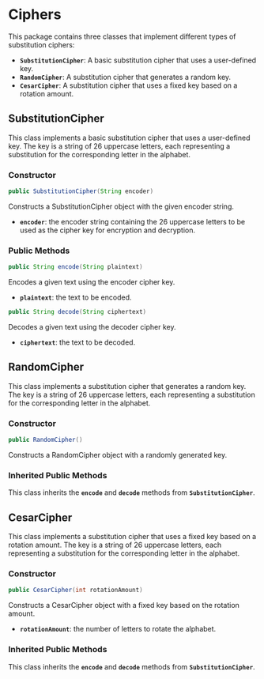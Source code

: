 # **Ciphers**

This package contains three classes that implement different types of substitution ciphers:

- **`SubstitutionCipher`**: A basic substitution cipher that uses a user-defined key.
- **`RandomCipher`**: A substitution cipher that generates a random key.
- **`CesarCipher`**: A substitution cipher that uses a fixed key based on a rotation amount.

## **SubstitutionCipher**

This class implements a basic substitution cipher that uses a user-defined key. The key is a string of 26 uppercase letters, each representing a substitution for the corresponding letter in the alphabet.

### **Constructor**

```java
public SubstitutionCipher(String encoder)
```

Constructs a SubstitutionCipher object with the given encoder string.

- **`encoder`**: the encoder string containing the 26 uppercase letters to be used as the cipher key for encryption and decryption.

### **Public Methods**

```java
public String encode(String plaintext)
```

Encodes a given text using the encoder cipher key.

- **`plaintext`**: the text to be encoded.

```java
public String decode(String ciphertext)
```

Decodes a given text using the decoder cipher key.

- **`ciphertext`**: the text to be decoded.

## **RandomCipher**

This class implements a substitution cipher that generates a random key. The key is a string of 26 uppercase letters, each representing a substitution for the corresponding letter in the alphabet.

### **Constructor**

```java
public RandomCipher()
```

Constructs a RandomCipher object with a randomly generated key.

### **Inherited Public Methods**

This class inherits the **`encode`** and **`decode`** methods from **`SubstitutionCipher`**.

## **CesarCipher**

This class implements a substitution cipher that uses a fixed key based on a rotation amount. The key is a string of 26 uppercase letters, each representing a substitution for the corresponding letter in the alphabet.

### **Constructor**

```java
public CesarCipher(int rotationAmount)
```

Constructs a CesarCipher object with a fixed key based on the rotation amount.

- **`rotationAmount`**: the number of letters to rotate the alphabet.

### **Inherited Public Methods**

This class inherits the **`encode`** and **`decode`** methods from **`SubstitutionCipher`**.
